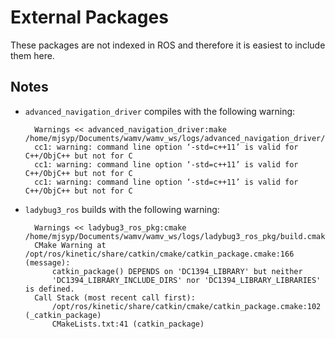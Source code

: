 # External Packages

These packages are not indexed in ROS and therefore it is easiest to include
them here.

## Notes
- `advanced_navigation_driver` compiles with the following warning:

        Warnings << advanced_navigation_driver:make /home/mjsyp/Documents/wamv/wamv_ws/logs/advanced_navigation_driver/build.make.000.log
        cc1: warning: command line option ‘-std=c++11’ is valid for C++/ObjC++ but not for C
        cc1: warning: command line option ‘-std=c++11’ is valid for C++/ObjC++ but not for C
        cc1: warning: command line option ‘-std=c++11’ is valid for C++/ObjC++ but not for C

- `ladybug3_ros` builds with the following warning:

        Warnings << ladybug3_ros_pkg:cmake /home/mjsyp/Documents/wamv/wamv_ws/logs/ladybug3_ros_pkg/build.cmake.000.log
        CMake Warning at /opt/ros/kinetic/share/catkin/cmake/catkin_package.cmake:166 (message):
            catkin_package() DEPENDS on 'DC1394_LIBRARY' but neither
            'DC1394_LIBRARY_INCLUDE_DIRS' nor 'DC1394_LIBRARY_LIBRARIES' is defined.
        Call Stack (most recent call first):
            /opt/ros/kinetic/share/catkin/cmake/catkin_package.cmake:102 (_catkin_package)
            CMakeLists.txt:41 (catkin_package)
